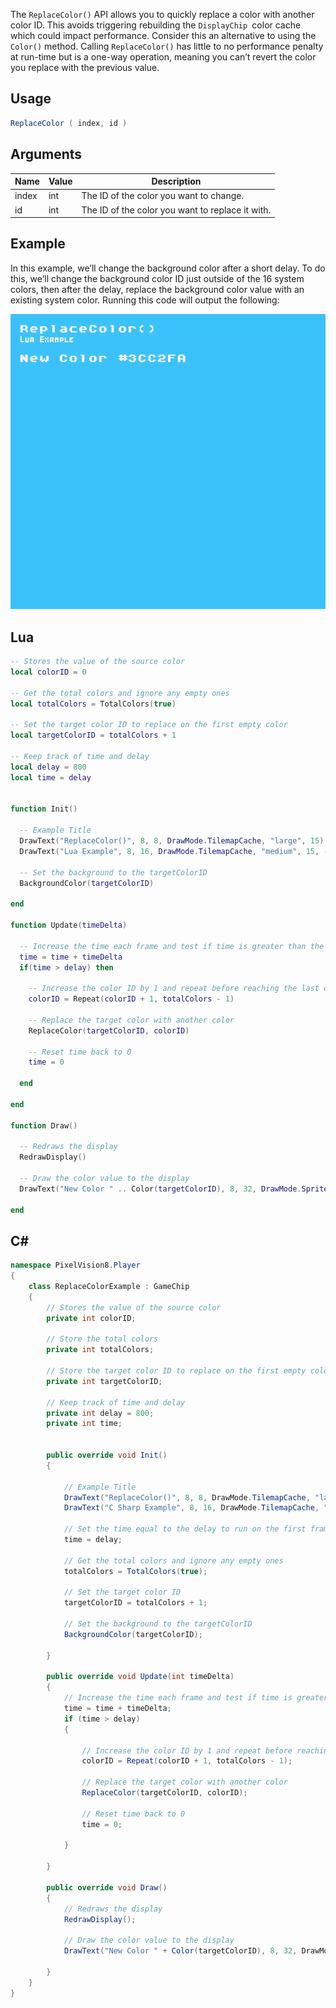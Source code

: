 The `ReplaceColor()` API allows you to quickly replace a color with another color ID. This avoids triggering rebuilding the `DisplayChip `color cache which could impact performance. Consider this an alternative to using the `Color()` method. Calling `ReplaceColor()` has little to no performance penalty at run-time but is a one-way operation, meaning you can’t revert the color you replace with the previous value.

## Usage

```csharp
ReplaceColor ( index, id )
```

## Arguments

| Name  | Value | Description                                       |
|-------|-------|---------------------------------------------------|
| index | int   | The ID of the color you want to change\.          |
| id    | int   | The ID of the color you want to replace it with\. |

## Example

In this example, we’ll change the background color after a short delay. To do this, we’ll change the background color ID just outside of the 16 system colors, then after the delay, replace the background color value with an existing system color. Running this code will output the following:

![image alt text](images/ReplaceColorOutput.png)

## Lua

```lua
-- Stores the value of the source color
local colorID = 0

-- Get the total colors and ignore any empty ones
local totalColors = TotalColors(true)

-- Set the target color ID to replace on the first empty color
local targetColorID = totalColors + 1

-- Keep track of time and delay
local delay = 800
local time = delay


function Init()

  -- Example Title
  DrawText("ReplaceColor()", 8, 8, DrawMode.TilemapCache, "large", 15)
  DrawText("Lua Example", 8, 16, DrawMode.TilemapCache, "medium", 15, -4)
  
  -- Set the background to the targetColorID
  BackgroundColor(targetColorID)

end

function Update(timeDelta)

  -- Increase the time each frame and test if time is greater than the delay
  time = time + timeDelta
  if(time > delay) then

    -- Increase the color ID by 1 and repeat before reaching the last color
    colorID = Repeat(colorID + 1, totalColors - 1)

    -- Replace the target color with another color
    ReplaceColor(targetColorID, colorID)

    -- Reset time back to 0
    time = 0

  end

end

function Draw()

  -- Redraws the display
  RedrawDisplay()

  -- Draw the color value to the display
  DrawText("New Color " .. Color(targetColorID), 8, 32, DrawMode.Sprite, "large", 15)

end
```



## C#

```csharp
namespace PixelVision8.Player
{
    class ReplaceColorExample : GameChip
    {
        // Stores the value of the source color
        private int colorID;

        // Store the total colors
        private int totalColors;

        // Store the target color ID to replace on the first empty color
        private int targetColorID;

        // Keep track of time and delay
        private int delay = 800;
        private int time;


        public override void Init()
        {

            // Example Title
            DrawText("ReplaceColor()", 8, 8, DrawMode.TilemapCache, "large", 15);
            DrawText("C Sharp Example", 8, 16, DrawMode.TilemapCache, "medium", 15, -4);

            // Set the time equal to the delay to run on the first frame
            time = delay;

            // Get the total colors and ignore any empty ones
            totalColors = TotalColors(true);

            // Set the target color ID
            targetColorID = totalColors + 1;

            // Set the background to the targetColorID
            BackgroundColor(targetColorID);

        }

        public override void Update(int timeDelta)
        {
            // Increase the time each frame and test if time is greater than the delay
            time = time + timeDelta;
            if (time > delay)
            {

                // Increase the color ID by 1 and repeat before reaching the last color
                colorID = Repeat(colorID + 1, totalColors - 1);

                // Replace the target color with another color
                ReplaceColor(targetColorID, colorID);

                // Reset time back to 0
                time = 0;

            }

        }

        public override void Draw()
        {
            // Redraws the display
            RedrawDisplay();

            // Draw the color value to the display
            DrawText("New Color " + Color(targetColorID), 8, 32, DrawMode.Sprite, "large", 15);

        }
    }
}
```

